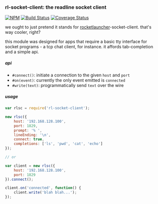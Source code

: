 ### rl-socket-client: the readline socket client

[![NPM](https://nodei.co/npm/rl-socket-client.png?compact=true)](https://nodei.co/npm/rl-socket-client/)
[![Build Status](https://travis-ci.org/io-digital/rl-socket-client.svg)](https://travis-ci.org/io-digital/rl-socket-client)
[![Coverage Status](https://coveralls.io/repos/io-digital/rl-socket-client/badge.svg)](https://coveralls.io/r/io-digital/rl-socket-client)

we ought to just pretend it stands for [rocketlauncher](http://ioquake3.org/wp/wp-content/themes/ioq3-deboy/explodedView.png)-socket-client. that's way cooler, right?

this module was designed for apps that require a basic tty interface for socket programs - a tcp chat client, for instance. it affords tab-completion and a simple api.

##### api

- `#connect()`: initiate a connection to the given `host` and `port`
- `#on(event)`: currently the only event emitted is `connected`
- `#write(text)`: programmatically send `text` over the wire

##### usage

```js
var rlsc = require('rl-socket-client');

new rlsc({
    host: '192.168.128.100',
    port: 1829,
    prompt: '% ',
    lineEnding: '\n',
    connect: true,
    completions: ['ls', 'pwd', 'cat', 'echo']
});

// or

var client = new rlsc({
    host: '192.168.128.100',
    port: 1829
}).connect();

client.on('connected', function() {
    client.write('blah blah...');
});
```
